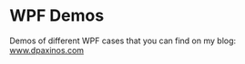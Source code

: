 WPF Demos
==============================

Demos of different WPF cases that you can find on my blog: www.dpaxinos.com
